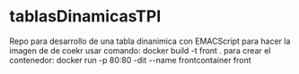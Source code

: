 # tablasDinamicasTPI
Repo para desarrollo de una tabla dinanimica con EMACScript
para hacer la imagen de de coekr usar comando:
docker build -t front .
para crear el contenedor:
docker run -p 80:80 -dit --name frontcontainer  front
